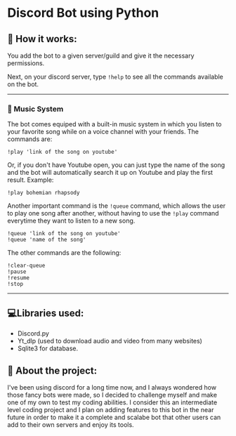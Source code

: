<h1>Discord Bot using Python</h1>
<h2>🚀 How it works:</h2>
<p>You add the bot to a given server/guild and give it the necessary permissions.</p>
<p>Next, on your discord server, type <code>!help</code> to see all the commands available on the bot.</p>
<hr>
<h3>🎵 Music System</h3>
<p>The bot comes equiped with a built-in music system in which you listen to your favorite song while on a voice channel with your friends. The commands are:</p>

```
!play 'link of the song on youtube'
```
<p>Or, if you don't have Youtube open, you can just type the name of the song and the bot will automatically search it up on Youtube and play the first result. Example:</p>

```
!play bohemian rhapsody
```

<p>Another important command is the <code>!queue</code> command, which allows the user to play one song after another, without having to use the <code>!play</code> command everytime they want to listen to a new song.</p>

```
!queue 'link of the song on youtube'
!queue 'name of the song'
```

<p>The other commands are the following:</p>

```
!clear-queue
!pause
!resume
!stop
```
<hr>

<h2>💻Libraries used:</h2>
  <ul>
      <li>Discord.py</li>
      <li>Yt_dlp (used to download audio and video from many websites)</li>
      <li>Sqlite3 for database.</li>
  </ul>

<h2>👾 About the project:</h2>
<p>I've been using discord for a long time now, and I always wondered how those fancy bots were made, so I decided to challenge myself and make one of my own to test my coding abilities.
I consider this an intermediate level coding project and I plan on adding features to this bot in the near future in order to make it a complete and scalabe bot that other users can add to their own servers and enjoy its tools.</p>
